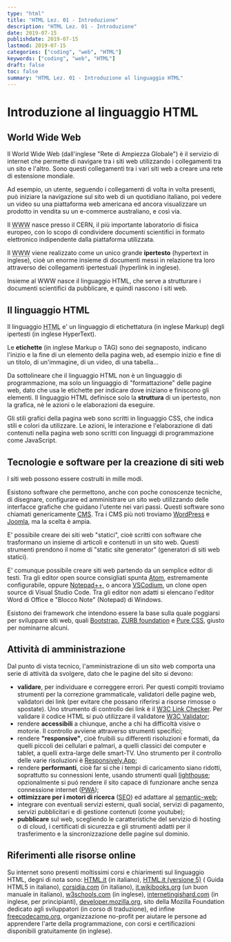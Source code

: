 ```yaml
---
type: "html"
title: "HTML Lez. 01 - Introduzione"
description: "HTML Lez. 01 - Introduzione"
date: 2019-07-15
publishdate: 2019-07-15
lastmod: 2019-07-15
categories: ["coding", "web", "HTML"]
keywords: ["coding", "web", "HTML"]
draft: false
toc: false
summary: "HTML Lez. 01 - Introduzione al linguaggio HTML"
---
```


# Introduzione al linguaggio HTML

## World Wide Web

Il World Wide Web (dall'inglese "Rete di Ampiezza Globale") è il servizio di internet che permette di navigare tra i siti web utilizzando i collegamenti tra un sito e l'altro. Sono questi collegamenti tra i vari siti web a creare una rete di estensione mondiale.

Ad esempio, un utente, seguendo i collegamenti di volta in volta presenti, può iniziare la navigazione sul sito web di un quotidiano italiano, poi vedere un video su una piattaforma web americana ed ancora visualizzare un prodotto in vendita su un e-commerce australiano, e così via.

Il <abbr title="World Wide Web">WWW</abbr> nasce presso il CERN, il più importante laboratorio di fisica europeo, con lo scopo di condividere documenti scientifici in formato elettronico indipendente dalla piattaforma utilizzata.

Il <abbr title="World Wide Web">WWW</abbr> viene realizzato come un unico grande **ipertesto** (hypertext in inglese), cioè un enorme insieme di documenti messi in relazione tra loro attraverso dei collegamenti ipertestuali (hyperlink in inglese).

Insieme al WWW nasce il linguaggio HTML, che serve a strutturare i documenti scientifici da pubblicare, e quindi nascono i siti web.

## Il linguaggio HTML

Il linguaggio <abbr title="HyperText Markup Language">HTML</abbr> e' un linguaggio di etichettatura (in inglese Markup) degli ipertesti (in inglese HyperText).

Le **etichette** (in inglese Markup o TAG) sono dei segnaposto, indicano
l'inizio e la fine di un elemento della pagina web, ad esempio inizio e fine di un titolo, di un'immagine, di un video, di una tabella...

Da sottolineare che il linguaggio HTML non è un linguaggio di programmazione, ma solo un linguaggio di "formattazione" delle pagine web, dato che usa le etichette per indicare dove iniziano e finiscono gli elementi. Il linguaggio HTML definisce solo la **struttura** di un ipertesto, non la grafica, nè le azioni o le elaborazioni da eseguire.

Gli stili grafici della pagina web sono scritti in linguaggio CSS, che indica stili e colori da utilizzare. Le azioni, le interazione e l'elaborazione di dati contenuti nella pagina web sono scritti con linguaggi di programmazione come JavaScript.

## Tecnologie e software per la creazione di siti web

I siti web possono essere costruiti in mille modi.

Esistono software che permettono, anche con poche conoscenze tecniche, di disegnare, configurare ed amministrare un sito web utilizzando delle interfacce grafiche che guidano l'utente nei vari passi. Questi software sono chiamati genericamente
[CMS](https://it.wikipedia.org/wiki/Content_management_system "Link all'articolo sui CMS su wikipedia.it"). Tra i CMS più noti troviamo
[WordPress](https://wordpress.org/ "Link al sito web di WordPress") e
[Joomla](https://www.joomla.org/ "Link al sito web di Joomla"), ma la scelta è ampia.

E' possibile creare dei siti web "statici", cioè scritti con software che trasformano un insieme di articoli e contenuti in un sito web. Questi strumenti prendono il nome di "static site generator" (generatori di siti web statici).

E' comunque possibile creare siti web partendo da un semplice editor di testi. Tra gli editor
open source consigliati spunta [Atom](https://atom.io/ "Link all'editor Atom"), estremamente configurabile, oppure [Notepad++](https://notepad-plus-plus.org/ "Link all'editor Notepad++"), o ancora [VSCodium](https://vscodium.com/ "Link all'editor VSCodium"), un clone open source di Visual Studio Code. Tra gli editor non adatti si elencano l'editor Word di Office e "Blocco Note" (Notepad) di Windows.

Esistono dei framework che intendono essere la base sulla quale poggiarsi per sviluppare siti web, quali
[Bootstrap](http://getbootstrap.com/ "Link al sito web di Bootstrap"),
[ZURB foundation](http://foundation.zurb.com/ "Link al sito web di ZURB") e
[Pure CSS](http://purecss.io/ "Link al sito web di Pure CSS"), giusto per nominarne alcuni.

## Attività di amministrazione

Dal punto di vista tecnico, l'amministrazione di un sito web comporta una serie di attività da svolgere, dato che le pagine del sito si devono:

- **validare**, per individuare e correggere errori. Per questi compiti troviamo strumenti per la correzione grammaticale, validatori delle pagine web, validatori dei link (per
  evitare che possano riferirsi a risorse rimosse o spostate). Uno strumento di controllo dei link è il [W3C Link Checker](https://validator.w3.org/checklink "Link al validatore dei link"). Per validare il codice HTML si può utilizzare il validatore [W3C Validator](https://validator.w3.org/ "Link al validatore HTML");
- rendere **accessibili** <!-- TODO add accessibility tools--> a chiunque, anche a chi ha difficoltà visive
  o motorie. Il controllo avviene attraverso strumenti specifici;
- rendere **"responsive"**, cioè fruibili su differenti risoluzioni e
  formati, da quelli piccoli dei cellulari e palmari, a quelli
  classici dei computer e tablet, a quelli extra-large delle smart-TV. Uno strumento per il controllo delle varie risoluzioni è [Responsively.App](https://responsively.app/ "App open source per simulare in un'unica schermata la visualizzazione del sito su più dispositivi");
- rendere **performanti**, cioè far si che i tempi di caricamento siano ridotti, soprattutto su connessioni lente, usando strumenti quali
  [lighthouse](https://developers.google.com/web/tools/lighthouse/ "Link al sito web di lighthouse");
  opzionalmente si puó rendere il sito capace di funzionare anche senza connessione internet
  ([PWA](https://it.m.wikipedia.org/wiki/Progressive_Web_App "Link all'articolo su PWA su wikipedia.it"));
- **ottimizzare per i motori di ricerca**
  ([SEO](https://it.m.wikipedia.org/wiki/Ottimizzazione_\(motori_di_ricerca\) "Link all'articolo su SEO su wikipedia.it"))
  ed adattare al
  [semantic-web](https://it.m.wikipedia.org/wiki/Web_semantico "Link all'articolo sul Web semantico su wikipedia.it");
- integrare con eventuali servizi esterni, quali social, servizi di pagamento, servizi pubblicitari e di gestione contenuti (come youtube);
- **pubblicare** sul web, scegliendo le caratteristiche del servizio di hosting o di cloud, i certificati di sicurezza e gli strumenti adatti per il trasferimento e la sincronizzazione delle pagine sul dominio.

## Riferimenti alle risorse online

Su internet sono presenti moltissimi corsi e chiarimenti sul linguaggio
HTML, degni di nota sono:
[HTML.it](https://www.html.it/guide/guida-html/ "Link al sito web di html.it") (in italiano),
[HTML.it (versione 5)](https://www.html.it/guide/guida-html5/ "Link al sito web di html.it") ( Guida HTML5 in italiano),
[corsidia.com](https://corsidia.com/materia/web-design/webmaster-tutorial/guida-html "Link al sito web di corsidia.com") (in italiano),
[it.wikibooks.org](https://it.m.wikibooks.org/wiki/HTML "Link al sito web di wikibooks.org") (un buon manuale in italiano),
[w3schools.com](https://www.w3schools.com/html/ "Link al sito web di w3schools.com") (in inglese),
[internetingishard.com](https://internetingishard.com/html-and-css/ "Link al sito web di internetingishard.com") (in inglese, per principianti),
[developer.mozilla.org](https://developer.mozilla.org/it/docs/Web/HTML "Link al sito web di developer.mozilla.org"), sito della Mozilla Foundation dedicato agli sviluppatori (in corso di traduzione), ed infine
[freecodecamp.org](https://guide.freecodecamp.org/html/ "Link al sito web di freecodecamp.org"), organizzazione
no-profit per aiutare le persone ad apprendere l'arte della
programmazione, con corsi e certificazioni disponibili gratuitamente (in
inglese).

